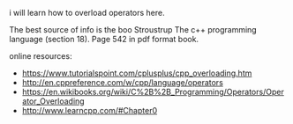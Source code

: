 i will learn how to overload operators here.

The best source of info is the boo Stroustrup The c++ programming language (section 18).
Page 542 in pdf format book.

online resources:
  - https://www.tutorialspoint.com/cplusplus/cpp_overloading.htm
  - http://en.cppreference.com/w/cpp/language/operators
  - https://en.wikibooks.org/wiki/C%2B%2B_Programming/Operators/Operator_Overloading
  - http://www.learncpp.com/#Chapter0  
  
